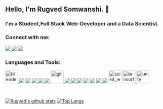 ## Hello, I'm Rugved Somwanshi. 👋
### I'm a Student,Full Stack Web-Developer and a Data Scientist.

### Connect with me:
<p align="left">
<a href="https://linkedin.com/in/rugved-somwanshi-29078417b" target="blank"><img src="https://img.icons8.com/color/48/000000/linkedin-circled--v2.png"/></a>
<a href="https://instagram.com/rugz007" target="blank"><img src="https://img.icons8.com/color/48/000000/instagram-new--v2.png"/></a>
<a href="https://www.youtube.com/channel/UCr_Db0azwmODLSEfHdXQvvA" target="blank"><img src="https://img.icons8.com/color/48/000000/youtube--v3.png"/></a>
</p>

### Languages and Tools:

<p align="left"> 
<a href="https://www.blender.org/" target="_blank"> <img src="https://download.blender.org/branding/community/blender_community_badge_white.svg" alt="blender" width="40" height="40"/> </a> 
<a href="https://getbootstrap.com" target="_blank"> <img src="https://img.icons8.com/color/48/000000/bootstrap.png"/></a>
<a href="https://www.w3schools.com/cs/" target="_blank"> <img src="https://img.icons8.com/color/48/000000/c-sharp-logo-2.png"/></a> 
<a href="https://www.cprogramming.com/" target="_blank"> <img src="https://img.icons8.com/color/48/000000/c-programming.png"/> </a> 
<a href="https://www.djangoproject.com/" target="_blank"><img src="https://img.icons8.com/color/48/000000/django.png"/> </a> 
<a href="https://www.docker.com/" target="_blank"><img src="https://img.icons8.com/color/48/000000/docker.png"/> </a> 
<a href="https://git-scm.com/" target="_blank"> <img src="https://www.vectorlogo.zone/logos/git-scm/git-scm-icon.svg" alt="git" width="40" height="40"/> </a> 
<a href="https://www.java.com" target="_blank"> <img src="https://img.icons8.com/color/48/000000/java-coffee-cup-logo.png"/> </a> 
<a href="https://www.linux.org/" target="_blank"> <img src="https://img.icons8.com/color/48/000000/linux.png"/> </a> 
<a href="https://www.photoshop.com" target="_blank"><img src="https://img.icons8.com/color/48/000000/adobe-photoshop.png"/></a>
<a href="https://www.postgresql.org" target="_blank"> <img src="https://img.icons8.com/color/48/000000/postgreesql.png"/></a> 
<a href="https://www.python.org" target="_blank"><img src="https://img.icons8.com/color/48/000000/python.png"/></a> 
<a href="https://reactjs.org/" target="_blank"> <img src="https://img.icons8.com/color/48/000000/react-native.png"/> </a>
<a href="https://redux.js.org" target="_blank"><img src="https://img.icons8.com/color/48/000000/redux.png"/></a> 
<a href="https://scikit-learn.org/" target="_blank"> <img src="https://upload.wikimedia.org/wikipedia/commons/0/05/Scikit_learn_logo_small.svg" alt="scikit_learn" width="40" height="40"></a> 
<a href="https://www.tensorflow.org" target="_blank"> <img src="https://www.vectorlogo.zone/logos/tensorflow/tensorflow-icon.svg" alt="tensorflow" width="40" height="40"/> </a> 
<a href="https://unity.com/" target="_blank"> <img src="https://www.vectorlogo.zone/logos/unity3d/unity3d-icon.svg" alt="unity" width="40" height="40"/> </a> 
</p>
<br />


[![Rugved's github stats](https://github-readme-stats.rugz007.vercel.app/api?username=rugz007&show_icons=true&theme=dark)](https://github.com/anuraghazra/github-readme-stats)
[![Top Langs](https://github-readme-stats.rugz007.vercel.app/api/top-langs/?username=rugz007&layout=compact&theme=dark)](https://github.com/anuraghazra/github-readme-stats)



